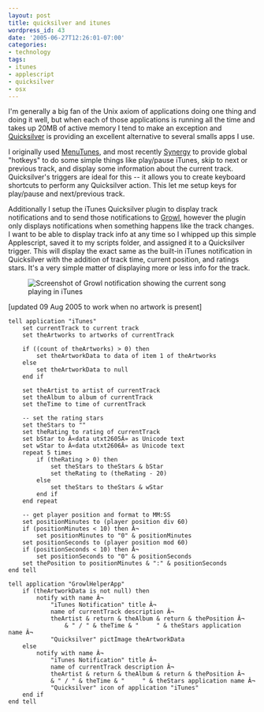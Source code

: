 ```yaml
---
layout: post
title: quicksilver and itunes
wordpress_id: 43
date: '2005-06-27T12:26:01-07:00'
categories:
- technology
tags:
- itunes
- applescript
- quicksilver
- osx
---
```

I'm generally a big fan of the Unix axiom of applications doing one thing and doing it well, but when each of those
applications is running all the time and takes up 20MB of active memory I tend to make an exception and [Quicksilver][]
is providing an excellent alternative to several smalls apps I use.

[Quicksilver]: http://quicksilver.blacktree.com

I originally used [MenuTunes][], and most recently [Synergy][] to provide global "hotkeys" to do some simple things like
play/pause iTunes, skip to next or previous track, and display some information about the current track.  Quicksilver's
triggers are ideal for this -- it allows you to create keyboard shortcuts to perform any Quicksilver action.  This let
me setup keys for play/pause and next/previous track.

Additionally I setup the iTunes Quicksilver plugin to display track notifications and to send those notifications to
[Growl][], however the plugin only displays notifications when something happens like the track changes.  I want to be
able to display track info at any time so I whipped up this simple Applescript, saved it to my scripts folder, and
assigned it to a Quicksilver trigger.  This will display the exact same as the built-in iTunes notification in
Quicksilver with the addition of track time, current position, and ratings stars.  It's a very simple matter of
displaying more or less info for the track.

<figure class="aligncenter">
  <img src="itunes-notification.jpg" alt="Screenshot of Growl notification showing the current song playing in iTunes">
</figure>

[updated 09 Aug 2005 to work when no artwork is present]

``` applescript
tell application "iTunes"
    set currentTrack to current track
    set theArtworks to artworks of currentTrack

    if ((count of theArtworks) > 0) then
        set theArtworkData to data of item 1 of theArtworks
    else
        set theArtworkData to null
    end if

    set theArtist to artist of currentTrack
    set theAlbum to album of currentTrack
    set theTime to time of currentTrack

    -- set the rating stars
    set theStars to ""
    set theRating to rating of currentTrack
    set bStar to Â«data utxt2605Â» as Unicode text
    set wStar to Â«data utxt2606Â» as Unicode text
    repeat 5 times
        if (theRating > 0) then
            set theStars to theStars & bStar
            set theRating to (theRating - 20)
        else
            set theStars to theStars & wStar
        end if
    end repeat

    -- get player position and format to MM:SS
    set positionMinutes to (player position div 60)
    if (positionMinutes < 10) then Â¬
        set positionMinutes to "0" & positionMinutes
    set positionSeconds to (player position mod 60)
    if (positionSeconds < 10) then Â¬
        set positionSeconds to "0" & positionSeconds
    set thePosition to positionMinutes & ":" & positionSeconds
end tell

tell application "GrowlHelperApp"
    if (theArtworkData is not null) then
        notify with name Â¬
            "iTunes Notification" title Â¬
            name of currentTrack description Â¬
            theArtist & return & theAlbum & return & thePosition Â¬
                & " / " & theTime & "     " & theStars application name Â¬
            "Quicksilver" pictImage theArtworkData
    else
        notify with name Â¬
            "iTunes Notification" title Â¬
            name of currentTrack description Â¬
            theArtist & return & theAlbum & return & thePosition Â¬
            & " / " & theTime & "     " & theStars application name Â¬
            "Quicksilver" icon of application "iTunes"
    end if
end tell
```

[Growl]: http://www.growl.info/
[MenuTunes]: http://www.ithinksw.com/products/menutunes/
[Synergy]: http://synergy.wincent.com/
